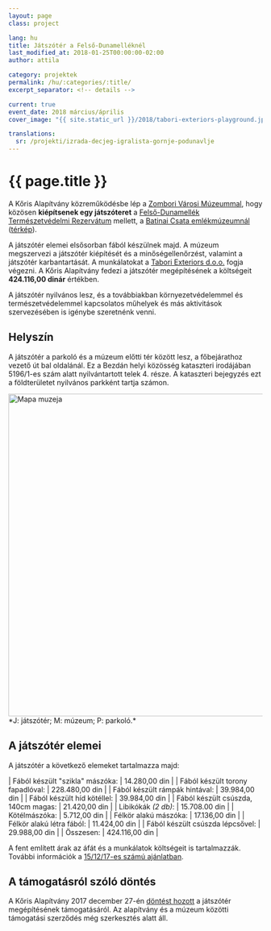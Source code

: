 ```yaml
---
layout: page
class: project

lang: hu
title: Játszótér a Felső-Dunamelléknél
last_modified_at: 2018-01-25T00:00:00-02:00
author: attila

category: projektek
permalink: /hu/:categories/:title/
excerpt_separator: <!-- details -->

current: true
event_date: 2018 március/április
cover_image: "{{ site.static_url }}/2018/tabori-exteriors-playground.jpg"

translations:
  sr: /projekti/izrada-decjeg-igralista-gornje-podunavlje
---
```

# {{ page.title }}

A Kőris Alapítvány közreműködésbe lép a [Zombori Városi Múzeummal], hogy közösen
**kiépítsenek egy játszóteret** a [Felső-Dunamellék Természetvédelmi Rezervátum]
mellett, a [Batinai Csata emlékmúzeumnál] ([térkép]).

A játszótér elemei elsősorban fából készülnek majd. A múzeum megszervezi a
játszótér kiépítését és a minőségellenőrzést, valamint a játszótér
karbantartását. A munkálatokat a [Tabori Exteriors d.o.o.] fogja végezni. A
Kőris Alapítvány fedezi a játszótér megépítésének a költségeit **424.116,00
dinár** értékben.

[Zombori Városi Múzeummal]: http://gms.rs
[Felső-Dunamellék Természetvédelmi Rezervátum]: https://hu.wikipedia.org/wiki/Felső-Dunamellék_Természetvédelmi_Rezervátum
[Batinai Csata emlékmúzeumnál]: https://sr.wikipedia.org/sr-el/Memorijalni_kompleks_Batinska_bitka
[térkép]: https://goo.gl/maps/18hj8bEdz422
[Tabori Exteriors d.o.o.]: http://www.tabori-drvo.com

<!-- details -->

A játszótér nyilvános lesz, és a továbbiakban környezetvédelemmel és
természetvédelemmel kapcsolatos műhelyek és más aktivitások szervezésében is
igénybe szeretnénk venni.

## Helyszín

A játszótér a parkoló és a múzeum előtti tér között lesz, a főbejárathoz vezető
út bal oldalánál. Ez a Bezdán helyi közösség kataszteri irodájában 5196/1-es
szám alatt nyilvántartott telek 4. része. A kataszteri bejegyzés ezt a
földterületet nyilvános parkként tartja számon.

<div class="mdl-typography--text-center">
  <img alt="Mapa muzeja" class="mdl-shadow--2dp staticmap" src="https://maps.googleapis.com/maps/api/staticmap?zoom=17&size=640x280&scale=2&maptype=hybrid&markers=color:green|label:J|45.850479,18.860708&markers=color:red|label:M|45.850602,18.861131&markers=color:blue|label:P|45.849931,18.861064&language=hu&key={{ site.data.apis.static_maps_api_key }}" style="width: 640px;">
  <div markdown="1">
  *J: játszótér; M: múzeum; P: parkoló.*
  </div>
</div>

## A játszótér elemei

A játszótér a következő elemeket tartalmazza majd:

<div class="pricelist" markdown="1">

| Fából készült "szikla" mászóka:     |  14.280,00 din |
| Fából készült torony fapadlóval:    | 228.480,00 din |
| Fából készült rámpák hintával:      |  39.984,00 din |
| Fából készült híd kötéllel:         |  39.984,00 din |
| Fából készült csúszda, 140cm magas: |  21.420,00 din |
| Libikókák *(2 db)*:                 |  15.708.00 din |
| Kötélmászóka:                       |   5.712,00 din |
| Félkör alakú mászóka:               |  17.136,00 din |
| Félkör alakú létra fából:           |  11.424,00 din |
| Fából készült csúszda lépcsővel:    |  29.988,00 din |
| Összesen:                           | 424.116,00 din |

</div>

A fent említett árak az áfát és a munkálatok költségeit is tartalmazzák.
További információk a [15/12/17-es számú ajánlatban].

[15/12/17-es számú ajánlatban]: /docs/tabori-exteriors-doo-ponuda-15-12-17.pdf

## A támogatásról szóló döntés

A Kőris Alapítvány 2017 december 27-én [döntést hozott] a játszótér
megépítésének támogatásáról. Az alapítvány és a múzeum közötti támogatási
szerződés még szerkesztés alatt áll.

[döntést hozott]: /docs/odluka-o-finansiranju-decijeg-igralista-gornje-podunavlje.pdf
